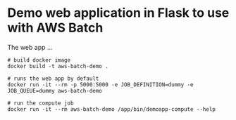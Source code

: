 # Demo web application in Flask to use with AWS Batch

The web app …

```
# build docker image
docker build -t aws-batch-demo .

# runs the web app by default
docker run -it --rm -p 5000:5000 -e JOB_DEFINITION=dummy -e JOB_QUEUE=dummy aws-batch-demo

# run the compute job
docker run -it --rm aws-batch-demo /app/bin/demoapp-compute --help
```
